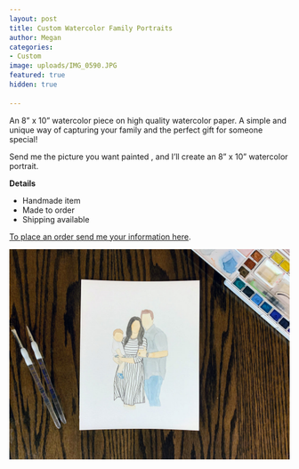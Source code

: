 ```yaml
---
layout: post
title: Custom Watercolor Family Portraits
author: Megan
categories:
- Custom
image: uploads/IMG_0590.JPG
featured: true
hidden: true

---
```

An 8” x 10” watercolor piece on high quality watercolor paper. A simple and unique way of capturing your family and the perfect gift for someone special!

Send me the picture you want painted , and I’ll create an 8” x 10” watercolor portrait.

**Details**

* Handmade item
* Made to order
* Shipping available

[To place an order send me your information here](https://artbymegannacc.com/contact/).

![](/uploads/IMG_0590.JPG)
